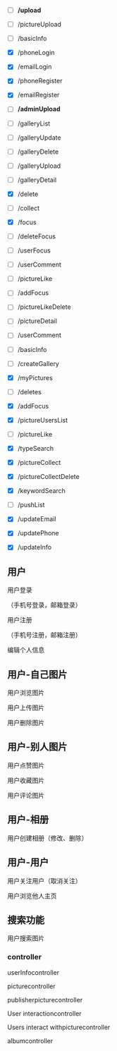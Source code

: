 - [ ] **/upload**
- [ ] /pictureUpload

- [ ] /basicInfo

- [x] /phoneLogin

- [x] /emailLogin

- [x] /phoneRegister

- [x] /emailRegister

- [ ] **/adminUpload**

- [ ] /galleryList

- [ ] /galleryUpdate

- [ ] /galleryDelete

- [ ] /galleryUpload

- [ ] /galleryDetail

- [x] /delete

- [ ] /collect

- [x] /focus

- [ ] /deleteFocus

- [ ] /userFocus  

- [ ] /userComment

- [ ] /pictureLike

- [ ] /addFocus

- [ ] /pictureLikeDelete

- [ ] /pictureDetail

- [ ] /userComment

- [ ] /basicInfo

- [ ] /createGallery  

- [x] /myPictures

- [ ] /deletes

- [x] /addFocus

- [x] /pictureUsersList  

- [ ] /pictureLike

- [x] /typeSearch

- [x] /pictureCollect

- [x] /pictureCollectDelete  

- [x] /keywordSearch

- [ ] /pushList

- [x] /updateEmail

- [x] /updatePhone  

- [x] /updateInfo


## 用户

用户登录

（手机号登录，邮箱登录）

用户注册

（手机号注册，邮箱注册）

编辑个人信息

## 用户-自己图片

用户浏览图片

用户上传图片

用户删除图片

## 用户-别人图片

用户点赞图片

用户收藏图片

用户评论图片

## 用户-相册

用户创建相册（修改、删除）

## 用户-用户

用户关注用户（取消关注）

用户浏览他人主页

## 搜索功能

用户搜索图片



### controller

userInfocontroller

picturecontroller

publisherpicturecontroller

User interactioncontroller

Users interact withpicturecontroller

albumcontroller